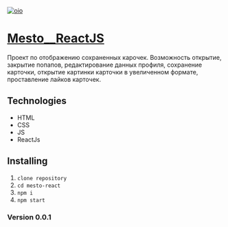 [![oio](https://pictures.s3.yandex.net/frontend-developer/dom_bom/logo.svg)](https://praktikum.yandex.ru/profile/web-developer/)
# [**Mesto__ReactJS**](https://stanislavponomarev93.github.io/Mesto__ReactJS/)

Проект по отображению сохраненных карочек. Возможность открытие, закрытие попапов, редактирование данных профиля, сохранение карточки, открытие картинки карточки в увеличенном формате, проставление лайков карточек.

## Technologies

* HTML 
* CSS
* JS
* ReactJs

## Installing

1. `clone repository`
2. `cd mesto-react`
3. `npm i`
4. `npm start`

### Version 0.0.1
